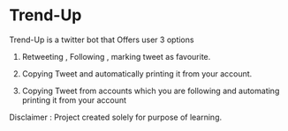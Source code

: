 # Trend-Up
Trend-Up is a twitter bot that Offers user 3 options

1) Retweeting , Following , marking tweet as favourite.

2) Copying Tweet and automatically printing it from your account.

3) Copying Tweet from accounts which you are following and automating printing it from your account


Disclaimer : Project created solely for purpose of learning.
